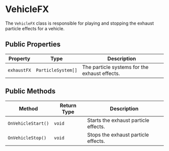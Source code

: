 # VehicleFX

The `VehicleFX` class is responsible for playing and stopping the exhaust particle effects for a vehicle.

## Public Properties

| Property    | Type               | Description                               |
| ----------- | ------------------ | ----------------------------------------- |
| `exhaustFX` | `ParticleSystem[]` | The particle systems for the exhaust effects. |

## Public Methods

| Method          | Return Type | Description                               |
| --------------- | ----------- | ----------------------------------------- |
| `OnVehicleStart()` | `void`      | Starts the exhaust particle effects.      |
| `OnVehicleStop()`  | `void`      | Stops the exhaust particle effects.       |
